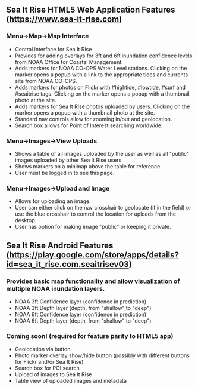 ## Sea It Rise HTML5 Web Application Features (https://www.sea-it-rise.com)

### Menu->Map->Map Interface
 * Central interface for Sea It Rise
 * Provides for adding overlays for 3ft and 6ft inundation confidence levels 
   from NOAA Office for Coastal Management.
 * Adds markers for NOAA CO-OPS Water Level stations. Clicking on the marker 
   opens a popup with a link to the appropriate tides and currents site from 
   NOAA CO-OPS.
 * Adds markers for photos on Flickr with #hightide, #lowtide, #surf and 
   #seaitrise tags. Clicking on the marker opens a popup with a thumbnail photo 
   at the site.
 * Adds markers for Sea It Rise photos uploaded by users. Clicking on the marker 
   opens a popup with a thumbnail photo at the site.
 * Standard nav controls allow for zooming in/out and geolocation.
 * Search box allows for Point of Interest searching worldwide.

### Menu->Images->View Uploads
 * Shows a table of all images uploaded by the user as well as all "public" images
   uploaded by other Sea It Rise users.
 * Shows markers on a minimap above the table for reference.
 * User must be logged in to see this page.

### Menu->Images->Upload and Image
 * Allows for uploading an image.
 * User can either click on the nav crosshair to geolocate (if in the field) 
   or use the blue crosshair to control the location for uploads from the desktop.
 * User has option for making image "public" or keeping it private.

## Sea It Rise Android Features (https://play.google.com/store/apps/details?id=sea_it_rise.com.seaitrisev03)
### Provides basic map functionality and allow visualization of multiple NOAA inundation layers.
  * NOAA 3ft Confidence layer (confidence in prediction)
  * NOAA 3ft Depth layer (depth, from "shallow" to "deep")
  * NOAA 6ft Confidence layer (confidence in prediction)
  * NOAA 6ft Depth layer (depth, from "shallow" to "deep")

### Coming soon! (required for feature parity to HTML5 app)
  * Geolocation via button
  * Photo marker overlay show/hide button (possibly with different buttons for Flickr and/or Sea It Rise)
  * Search box for POI search
  * Upload of images to Sea It Rise
  * Table view of uploaded images and metadata

